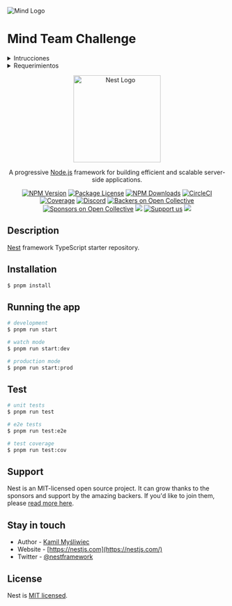![Mind Logo](https://uploads-ssl.webflow.com/5e94eacec7d8c21e2cbbe093/616f539cc4710faaaab29c20_mind-home_Logo-06.svg)

# Mind Team Challenge

<details>
  <summary>Intrucciones</summary>
  <ol>
    <li>
      Contruir un Docker con las herramientas y configuraciones
    </li>
    <li>
      Configurar una base de datos (SQL, MySql, Mongo)
    </li>
    <li>
     <details>
      <summary>Contruir un Web API RestFul (Net Core, Node, PHP)</summary>
      <ul>
        <li>
          Implementar documentacion (Swagger/OpenAPI)
        </li>
        <li>
          Implementar versionado del API
        </li>
        <li>
          Implementar seguridad JWT
        </li>
        <li>
          Implementar un Log de errores
        </li>
      </ul>
     </details>
    </li>
    <li>
      <details>
        <summary>
          Construir Unit Test
        </summary>
        <ul>
          <li>Integrar herramienta de code coverage para el avance</li>
        </ul>
      </details>
    </li>
    <li>Implementar ORM si el modelo de Base de datos lo permite</li>
    <li>
      <details>
        <summary>
          Contruir un FrontEnd con una de las siguientes opciones (React, Angular, Vue, React Native, Android, IOS)
        </summary>
        <ul>
          <li>
            Integrar validaciones en los campos (Campos vacios o nulos)
          </li>
          <li>
           Integrar validaciones en los campos (Campos vacios o nulos)
          </li>
          <li>
           Integrar notificaciones de confirmacion (Alertas al guardar, eliminar)
          </li>
        </ul>
      </details>
    </li>
    <li>
      Se requiere entregar en un repositiorio git el resultado de la implementacion
    </li>
    <li>
      Evitar manejo de variables fijas en el código(Configurarlas en algun archivo general y documentadas)
    </li>
  </ol>
</details>
<details>
  <summary>Requerimientos</summary>
    <ul>
      <details>
        <summary>
          Historias (Funcionalidad)
        </summary>
        <ul>
          <li>Inicio de sesión</li>
          <li>Cerrar sesión</li>
          <li>
            <details>
              <summary>Manejo de roles</summary>
              <ul>
                <li>
                    <details>
                      <summary>Super user(Se crea directo en la base de datos)</summary>
                      <ul>
                        <li>Este usuario puede dar de alta admins o usuarios normales</li>
                      </ul>
                    </details>
                </li>
                <li>
                  Admin
                </li>
                <li>
                  Usuario normal
                </li>
              </ul>
            </details>
          </li>
        </ul>
      </details>
      <details>
        <summary>
          Role Admin y superAdmin puede hacer la siguientes tareas
        </summary>
        <ul>
          <li>
              <details>
                <summary>Crud de usuarios</summary>
                <ul>
                  <li>Nombre</li>
                  <li>Correo</li>
                  <li>Contraseña encriptada</li>
                </ul>
              </details>
          </li>
          <li>
            <details>
              <summary>Crud de cuentas</summary>
              <ul>
                <li>Nombre de la cuenta</li>
                <li>Nombre del cliente</li>
                <li>Nombre del responsable de operación</li>
                <li>Consulta de equipo</li>
              </ul>
            </details>
          </li>
          <li>
            <details>
              <summary>Movimiento de personas de los equipos</summary>
              <ul>
                <li>
                  <details>
                    <summary>Debe poder agregar usuarios registrados</summary>
                    <ul>
                      <li>Fecha de inicio</li>
                      <li>Fecha de fin</li>
                      <li>El sistema debe mantener un log de movimientos de las personas</li>
                    </ul>
                  </details>
                </li>
              </ul>
            </details>
          </li>
          <li>
          <details>
              <summary>Consuta log de movimientos de personas entre equipos</summary>
              <ul>
                <li>
                    <details>
                      <summary>Filtro</summary>
                      <ul>
                        <li>Por equipo</li>
                        <li>Por nombre</li>
                        <li>Por fecha de inicio y fecha de fin</li>
                      </ul>
                    </details>
                </li>
              </ul>
            </details>
          </li>
          <li>Consultar información detalle de los usuarios</li>
        </ul>
      </details>
      <details>
        <summary>
          Role usuario normal
        </summary>
        <ul>
          <li>
            <details>
              <summary>
                Solo puede consultar su perfil
              </summary>
              <ul>
                <li>
                  Nombre
                </li>
                <li>
                  Correo (No editable)
                </li>
                <li>
                  Nivel de inglés
                </li>
                <li>
                  Conocimientos técnicos (Campo de texto)
                </li>
                <li>
                  Link de CV(Google Doc) para manejar formato de arkus
                </li>
              </ul>
            </details>
          </li>
        </ul>
      </details>
      <details>
        <summary>Proceso de seguimiento</summary>
        <ul>
          <li>
            <details>
              <summary>
                Se tiene un sprint de 1 semana para realizar esta actividad
              </summary>
              <ul>
                <li>Preparar código en repositorio</li>
                <li>Preparar demo de la implementación</li>
              </ul>
            </details>
          </li>
        </ul>
      </details>
  </ul>
</details>

<p align="center">
  <a href="http://nestjs.com/" target="blank"><img src="https://nestjs.com/img/logo-small.svg" width="200" alt="Nest Logo" /></a>
</p>

[circleci-image]: https://img.shields.io/circleci/build/github/nestjs/nest/master?token=abc123def456
[circleci-url]: https://circleci.com/gh/nestjs/nest

  <p align="center">A progressive <a href="http://nodejs.org" target="_blank">Node.js</a> framework for building efficient and scalable server-side applications.</p>
    <p align="center">
<a href="https://www.npmjs.com/~nestjscore" target="_blank"><img src="https://img.shields.io/npm/v/@nestjs/core.svg" alt="NPM Version" /></a>
<a href="https://www.npmjs.com/~nestjscore" target="_blank"><img src="https://img.shields.io/npm/l/@nestjs/core.svg" alt="Package License" /></a>
<a href="https://www.npmjs.com/~nestjscore" target="_blank"><img src="https://img.shields.io/npm/dm/@nestjs/common.svg" alt="NPM Downloads" /></a>
<a href="https://circleci.com/gh/nestjs/nest" target="_blank"><img src="https://img.shields.io/circleci/build/github/nestjs/nest/master" alt="CircleCI" /></a>
<a href="https://coveralls.io/github/nestjs/nest?branch=master" target="_blank"><img src="https://coveralls.io/repos/github/nestjs/nest/badge.svg?branch=master#9" alt="Coverage" /></a>
<a href="https://discord.gg/G7Qnnhy" target="_blank"><img src="https://img.shields.io/badge/discord-online-brightgreen.svg" alt="Discord"/></a>
<a href="https://opencollective.com/nest#backer" target="_blank"><img src="https://opencollective.com/nest/backers/badge.svg" alt="Backers on Open Collective" /></a>
<a href="https://opencollective.com/nest#sponsor" target="_blank"><img src="https://opencollective.com/nest/sponsors/badge.svg" alt="Sponsors on Open Collective" /></a>
  <a href="https://paypal.me/kamilmysliwiec" target="_blank"><img src="https://img.shields.io/badge/Donate-PayPal-ff3f59.svg"/></a>
    <a href="https://opencollective.com/nest#sponsor"  target="_blank"><img src="https://img.shields.io/badge/Support%20us-Open%20Collective-41B883.svg" alt="Support us"></a>
  <a href="https://twitter.com/nestframework" target="_blank"><img src="https://img.shields.io/twitter/follow/nestframework.svg?style=social&label=Follow"></a>
</p>
  <!--[![Backers on Open Collective](https://opencollective.com/nest/backers/badge.svg)](https://opencollective.com/nest#backer)
  [![Sponsors on Open Collective](https://opencollective.com/nest/sponsors/badge.svg)](https://opencollective.com/nest#sponsor)-->

## Description

[Nest](https://github.com/nestjs/nest) framework TypeScript starter repository.

## Installation

```bash
$ pnpm install
```

## Running the app

```bash
# development
$ pnpm run start

# watch mode
$ pnpm run start:dev

# production mode
$ pnpm run start:prod
```

## Test

```bash
# unit tests
$ pnpm run test

# e2e tests
$ pnpm run test:e2e

# test coverage
$ pnpm run test:cov
```

## Support

Nest is an MIT-licensed open source project. It can grow thanks to the sponsors and support by the amazing backers. If you'd like to join them, please [read more here](https://docs.nestjs.com/support).

## Stay in touch

- Author - [Kamil Myśliwiec](https://kamilmysliwiec.com)
- Website - [https://nestjs.com](https://nestjs.com/)
- Twitter - [@nestframework](https://twitter.com/nestframework)

## License

Nest is [MIT licensed](LICENSE).
